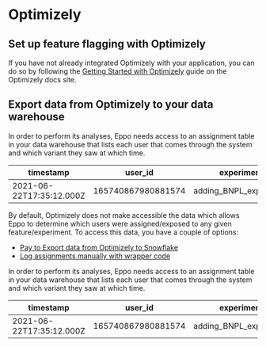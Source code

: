 # Optimizely

## Set up feature flagging with Optimizely

If you have not already integrated Optimizely with your application, you can do so by following the [Getting Started with Optimizely](https://docs.launchdarkly.com/home/getting-started) guide on the Optimizely docs site.

## Export data from Optimizely to your data warehouse

In order to perform its analyses, Eppo needs access to an assignment table in your data warehouse that lists each user that comes through the system and which variant they saw at which time.

| timestamp | user_id | experiment | variation |
| --------- | ------- | ---------- | --------- |
| 2021-06-22T17:35:12.000Z | 165740867980881574 | adding_BNPL_experiment | affirm |

By default, Optimizely does not make accessible the data which allows Eppo to determine which users were assigned/exposed to any given feature/experiment. To access this data, you have a couple of options:

- [Pay to Export data from Optimizely to Snowflake](https://docs.developers.optimizely.com/optimizely-data/docs/snowflake-integration)
- [Log assignments manually with wrapper code](../../connecting-your-data/assignment-tables/assignment-table-optimizely)

In order to perform its analyses, Eppo needs access to an assignment table in your data warehouse that lists each user that comes through the system and which variant they saw at which time.

| timestamp | user_id | experiment | variation |
| --------- | ------- | ---------- | --------- |
| 2021-06-22T17:35:12.000Z | 165740867980881574 | adding_BNPL_experiment | affirm |
